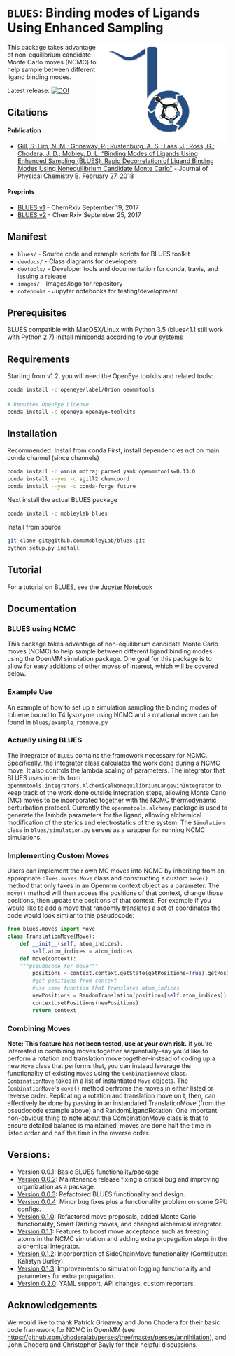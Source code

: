 # `BLUES`: Binding modes of Ligands Using Enhanced Sampling
<img align="right" src="./images/blues.png" width="300">

This package takes advantage of non-equilibrium candidate Monte Carlo moves (NCMC) to help sample between different ligand binding modes.

Latest release: [![DOI](https://zenodo.org/badge/62096511.svg)](https://zenodo.org/badge/latestdoi/62096511)

## Citations
#### Publication
- [Gill, S; Lim, N. M.; Grinaway, P.; Rustenburg, A. S.; Fass, J.; Ross, G.; Chodera, J. D.; Mobley, D. L. “Binding Modes of Ligands Using Enhanced Sampling (BLUES): Rapid Decorrelation of Ligand Binding Modes Using Nonequilibrium Candidate Monte Carlo”](https://pubs.acs.org/doi/abs/10.1021/acs.jpcb.7b11820) - Journal of Physical Chemistry B. February 27, 2018

#### Preprints
- [BLUES v1](https://chemrxiv.org/articles/Binding_Modes_of_Ligands_Using_Enhanced_Sampling_BLUES_Rapid_Decorrelation_of_Ligand_Binding_Modes_Using_Nonequilibrium_Candidate_Monte_Carlo/5406907) - ChemRxiv September 19, 2017
- [BLUES v2](https://doi.org/10.26434/chemrxiv.5406907.v2) - ChemRxiv September 25, 2017

## Manifest
* `blues/` -  Source code and example scripts for BLUES toolkit
* `devdocs/` - Class diagrams for developers
* `devtools/` - Developer tools and documentation for conda, travis, and issuing a release
* `images/` - Images/logo for repository
* `notebooks` - Jupyter notebooks for testing/development

## Prerequisites
BLUES compatible with MacOSX/Linux with Python 3.5 (blues<1.1 still work with Python 2.7)
Install [miniconda](http://conda.pydata.org/miniconda.html) according to your systems

## Requirements
Starting from v1.2, you will need the OpenEye toolkits and related tools:
```bash
conda install -c openeye/label/Orion oeommtools

# Requires OpenEye License
conda install -c openeye openeye-toolkits
```

## Installation
Recommended: Install from conda
First, install dependencies not on main conda channel (since channels)
```bash
conda install -c omnia mdtraj parmed yank openmmtools=0.13.0
conda install --yes -c sgill2 chemcoord
conda install --yes -c conda-forge future
```
Next install the actual BLUES package
```bash
conda install -c mobleylab blues
```

Install from source
```bash
git clone git@github.com:MobleyLab/blues.git
python setup.py install
```

## Tutorial
For a tutorial on BLUES, see the [Jupyter Notebook](https://github.com/MobleyLab/blues/blob/master/notebooks/BLUES_tutorial.ipynb)

## Documentation

### BLUES using NCMC
This package takes advantage of non-equilibrium candidate Monte Carlo moves (NCMC) to help sample between different ligand binding modes using the OpenMM simulation package.  One goal for this package is to allow for easy additions of other moves of interest, which will be covered below.

### Example Use
An example of how to set up a simulation sampling the binding modes of toluene bound to T4 lysozyme using NCMC and a rotational move can be found in `blues/example_rotmove.py`

### Actually using BLUES
The integrator of `BLUES` contains the framework necessary for NCMC.  Specifically, the integrator class calculates the work done during a NCMC move. It also controls the lambda scaling of parameters. The integrator that BLUES uses inherits from `openmmtools.integrators.AlchemicalNonequilibriumLangevinIntegrator` to keep track of the work done outside integration steps, allowing Monte Carlo (MC) moves to be incorporated together with the NCMC thermodynamic perturbation protocol. Currently the `openmmtools.alchemy` package is used to generate the lambda parameters for the ligand, allowing alchemical modification of the sterics and electrostatics of the system.
The `Simulation` class in `blues/simulation.py` serves as a wrapper for running NCMC simulations.

### Implementing Custom Moves
Users can implement their own MC moves into NCMC by inheriting from an appropriate `blues.moves.Move` class and constructing a custom `move()` method that only takes in an Openmm context object as a parameter. The `move()` method will then access the positions of that context, change those positions, then update the positions of that context. For example if you would like to add a move that randomly translates a set of coordinates the code would look similar to this pseudocode:

```python
from blues.moves import Move
class TranslationMove(Move):
   	def __init__(self, atom_indices):
   		self.atom_indices = atom_indices
   	def move(context):
   	"""pseudocode for move"""
   		positions = context.context.getState(getPositions=True).getPositions(asNumpy=True)
   		#get positions from context
   		#use some function that translates atom_indices
   		newPositions = RandomTranslation(positions[self.atom_indices])
   		context.setPositions(newPositions)
   		return context
```

### Combining Moves
**Note: This feature has not been tested, use at your own risk.**
If you're interested in combining moves together sequentially–say you'd like to perform a rotation and translation move together–instead of coding up a new `Move` class that performs that, you can instead leverage the functionality of existing `Move`s using the `CombinationMove` class. `CombinationMove` takes in a list of instantiated `Move` objects. The `CombinationMove`'s `move()` method perfroms the moves in either listed or reverse order. Replicating a rotation and translation move on t, then, can effectively be done by passing in an instantiated TranslationMove (from the pseudocode example above) and RandomLigandRotation.
One important non-obvious thing to note about the CombinationMove class is that to ensure detailed balance is maintained, moves are done half the time in listed order and half the time in the reverse order.

## Versions:
- Version 0.0.1: Basic BLUES functionality/package
- [Version 0.0.2](http://dx.doi.org/10.5281/zenodo.438714): Maintenance release fixing a critical bug and improving organization as a package.
- [Version 0.0.3](http://dx.doi.org/10.5281/zenodo.569065): Refactored BLUES functionality and design.
- [Version 0.0.4](http://dx.doi.org/10.5281/zenodo.569074): Minor bug fixes plus a functionality problem on some GPU configs.
- [Version 0.1.0](http://dx.doi.org/10.5281/zenodo.837900): Refactored move proposals, added Monte Carlo functionality, Smart Darting moves, and changed alchemical integrator.
- [Version 0.1.1](https://doi.org/10.5281/zenodo.1028925): Features to boost move acceptance such as freezing atoms in the NCMC simulation and adding extra propagation steps in the alchemical integrator.
- [Version 0.1.2](https://doi.org/10.5281/zenodo.1040364): Incorporation of SideChainMove functionality (Contributor: Kalistyn Burley)
- [Version 0.1.3](https://doi.org/10.5281/zenodo.1048250): Improvements to simulation logging functionality and parameters for extra propagation.
- [Version 0.2.0](https://doi.org/10.5281/zenodo.1284568): YAML support, API changes, custom reporters.

## Acknowledgements
We would like to thank Patrick Grinaway and John Chodera for their basic code framework for NCMC in OpenMM (see https://github.com/choderalab/perses/tree/master/perses/annihilation), and John Chodera and Christopher Bayly for their helpful discussions.
